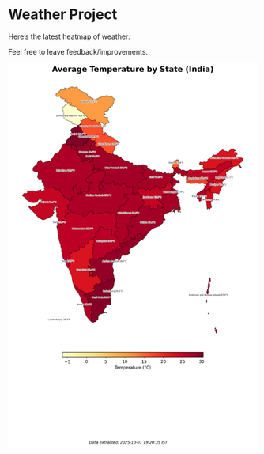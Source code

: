 # Weather Project

Here’s the latest heatmap of weather:

Feel free to leave feedback/improvements.

![India Heatmap](docs/assets/india_heatmap.png?v=DD31AE)

